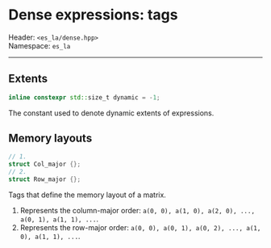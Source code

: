 # Dense expressions: tags

Header: `<es_la/dense.hpp>`\
Namespace: `es_la`

---

## Extents

```cpp
inline constexpr std::size_t dynamic = -1;
```

The constant used to denote dynamic extents of expressions.

## Memory layouts

```cpp
// 1.
struct Col_major {};
// 2.
struct Row_major {};
```

Tags that define the memory layout of a matrix.
1. Represents the column-major order: `a(0, 0), a(1, 0), a(2, 0), ..., a(0, 1), a(1, 1), ...`.
2. Represents the row-major order: `a(0, 0), a(0, 1), a(0, 2), ..., a(1, 0), a(1, 1), ...`.
